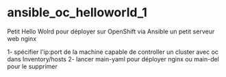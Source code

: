 # ansible_oc_helloworld_1
Petit Hello Wolrd pour déployer sur OpenShift via Ansible un petit serveur web nginx

1- spécifier l'ip:port de la machine capable de controller un cluster avec oc dans Inventory/hosts
2- lancer main-yaml pour déployer nginx ou main-del pour le supprimer
